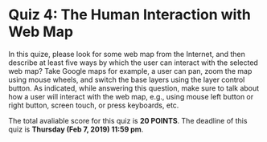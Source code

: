 # Quiz 4: The Human Interaction with Web Map


In this quize, please look for some web map from the Internet, and then describe at least five ways by which the user can interact with the selected web map? Take Google maps for example, a user can pan, zoom the map using mouse wheels, and switch the base layers using the layer control button. As indicated, while answering this question, make sure to talk about how a user will interact with the web map, e.g., using mouse left button or right button, screen touch, or press keyboards, etc.

The total avaliable score for this quiz is **20 POINTS**.  The deadline of this quiz is **Thursday (Feb 7, 2019) 11:59 pm**.
